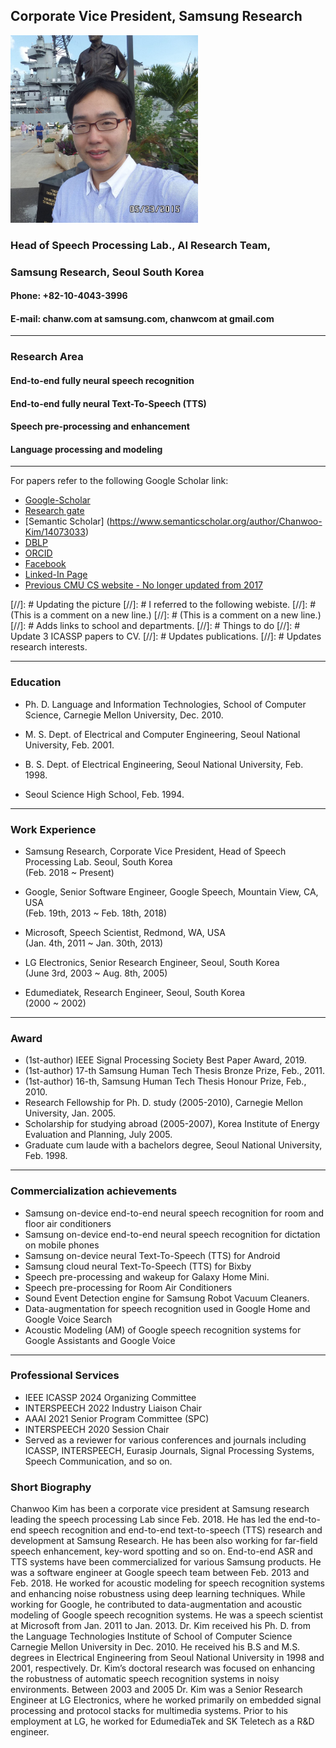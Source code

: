 ## Corporate Vice President, Samsung Research
<img src="./figures/chanwoo_kim_fb.jpg" width="300"/>

### Head of Speech Processing Lab., AI Research Team,
### Samsung Research, Seoul South Korea

#### Phone: +82-10-4043-3996
#### E-mail: chanw.com at samsung.com, chanwcom at gmail.com

----------------------------------------------------------------------

### Research Area
####    End-to-end fully neural speech recognition
####    End-to-end fully neural Text-To-Speech (TTS)
####    Speech pre-processing and enhancement
####    Language processing and modeling

----------------------------------------------------------------------

For papers refer to the following Google Scholar link:
 - [Google-Scholar](https://scholar.google.com/citations?user=pJoZXxYAAAAJ&hl=en&oi=ao)
 - [Research gate](https://www.researchgate.net/profile/Chanwoo-Kim-4)
 - [Semantic Scholar] (https://www.semanticscholar.org/author/Chanwoo-Kim/14073033)
 - [DBLP](https://dblp.org/pid/62/79.html)
 - [ORCID](https://orcid.org/0000-0003-4085-2470)
 - [Facebook](https://www.facebook.com/chanwcom)
 - [Linked-In Page](https://www.linkedin.com/in/chanwoo-kim-2628a622/)
 - [Previous CMU CS website - No longer updated from 2017](http://www.cs.cmu.edu/~chanwook/)


[//]: # Updating the picture
[//]: # I referred to the following webiste.
[//]: # (This is a comment on a new line.)
[//]: # (This is a comment on a new line.)
[//]: # Adds links to school and departments.
[//]: # Things to do
[//]: # Update 3 ICASSP papers to CV.
[//]: # Updates publications.
[//]: # Updates research interests.

----------------------------------------------------------------------

### Education

 - Ph. D. Language and Information Technologies, School of Computer Science, Carnegie Mellon University, Dec. 2010.

 - M. S. Dept. of Electrical and Computer Engineering, Seoul National University, Feb. 2001.

 - B. S. Dept. of Electrical Engineering, Seoul National University, Feb. 1998.

 - Seoul Science High School, Feb. 1994.

----------------------------------------------------------------------

### Work Experience

 - Samsung Research, Corporate Vice President, Head of Speech Processing Lab.  Seoul, South Korea\
   (Feb. 2018 ~ Present)

 - Google, Senior Software Engineer, Google Speech, Mountain View, CA, USA\
   (Feb. 19th, 2013 ~ Feb. 18th, 2018)
 
 - Microsoft, Speech Scientist, Redmond, WA, USA\
   (Jan. 4th, 2011 ~ Jan. 30th, 2013)

 - LG Electronics, Senior Research Engineer, Seoul, South Korea\
   (June 3rd, 2003 ~ Aug. 8th, 2005)

 - Edumediatek, Research Engineer, Seoul, South Korea\
   (2000 ~ 2002)

----------------------------------------------------------------------

### Award
  - (1st-author) IEEE Signal Processing Society Best Paper Award, 2019.
  - (1st-author) 17-th Samsung Human Tech Thesis Bronze Prize, Feb., 2011.
  - (1st-author) 16-th, Samsung Human Tech Thesis Honour Prize, Feb., 2010.
  - Research Fellowship for Ph. D. study (2005-2010), Carnegie Mellon
    University, Jan. 2005.
  - Scholarship for studying abroad (2005-2007), Korea Institute of Energy Evaluation and
    Planning, July 2005.
  - Graduate cum laude with a bachelors degree, Seoul National University, Feb.
    1998.

----------------------------------------------------------------------

### Commercialization achievements
  - Samsung on-device end-to-end neural speech recognition for room and floor air
    conditioners
  - Samsung on-device end-to-end neural speech recognition for dictation on mobile phones
  - Samsung on-device neural Text-To-Speech (TTS) for Android
  - Samsung cloud neural Text-To-Speech (TTS) for Bixby
  - Speech pre-processing and wakeup for Galaxy Home Mini.
  - Speech pre-processing for Room Air Conditioners
  - Sound Event Detection engine for Samsung Robot Vacuum Cleaners. 
  - Data-augmentation for speech recognition used in Google Home and Google Voice Search
  - Acoustic Modeling (AM) of Google speech recognition systems for Google
    Assistants and Google Voice


----------------------------------------------------------------------

### Professional Services
  - IEEE ICASSP 2024 Organizing Committee
  - INTERSPEECH 2022 Industry Liaison Chair
  - AAAI 2021 Senior Program Committee (SPC)
  - INTERSPEECH 2020 Session Chair
  - Served as a reviewer for various conferences and journals including ICASSP,
    INTERSPEECH, Eurasip Journals, Signal Processing Systems, Speech
Communication, and so on.

### Short Biography


Chanwoo Kim has been a corporate vice president at Samsung research leading the speech processing Lab since Feb. 2018. He has led the end-to-end speech recognition and end-to-end text-to-speech (TTS) research and development at Samsung Research. He has been also working for far-field speech enhancement, key-word spotting and so on. End-to-end ASR and TTS systems have been commercialized for various Samsung products. He was a software engineer at Google speech team between Feb. 2013 and Feb. 2018. He worked for acoustic modeling for speech recognition systems and enhancing noise robustness using deep learning techniques. While working for Google, he contributed to data-augmentation and acoustic modeling of Google speech recognition systems. He was a speech scientist at Microsoft from Jan. 2011 to Jan. 2013. Dr. Kim received his Ph. D. from the Language Technologies Institute of School of Computer Science Carnegie Mellon University in Dec. 2010. He received his B.S and M.S. degrees in Electrical Engineering from Seoul National University in 1998 and 2001, respectively. Dr. Kim’s doctoral research was focused on enhancing the robustness of automatic speech recognition systems in noisy environments. Between 2003 and 2005 Dr. Kim was a Senior Research Engineer at LG Electronics, where he worked primarily on embedded signal processing and protocol stacks for multimedia systems. Prior to his employment at LG, he worked for EdumediaTek and SK Teletech as a R&D engineer. 
